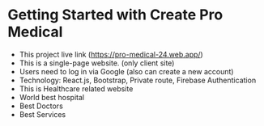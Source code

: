 # Getting Started with Create Pro Medical

* This project live link (https://pro-medical-24.web.app/)
* This is a single-page website. (only client site)
* Users need to log in via Google (also can create a new account)
* Technology: React.js, Bootstrap, Private route, Firebase Authentication 
* This is Healthcare related website
* World best hospital
* Best Doctors
* Best Services
